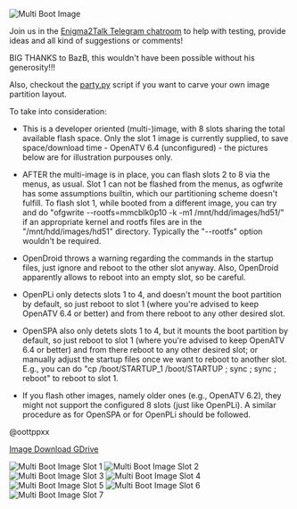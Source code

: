 ![Multi Boot Image](https://github.com/oottppxx/enigma2/blob/master/mutanthd51/hd51x8mi.jpg)

Join us in the [Enigma2Talk Telegram chatroom](https://t.me/talkenigma2)
to help with testing, provide ideas and all kind of suggestions or comments!

BIG THANKS to BazB, this wouldn't have been possible without his generosity!!!

Also, checkout the [party.py](https://github.com/oottppxx/enigma2/blob/master/scripts/party/party.py)
script if you want to carve your own image partition layout.

To take into consideration:

* This is a developer oriented (multi-)image, with 8 slots sharing the total
  available flash space. Only the slot 1 image is currently supplied, to save
  space/download time - OpenATV 6.4 (unconfigured) - the pictures below are for
  illustration purpouses only.

* AFTER the multi-image is in place, you can flash slots 2 to 8 via the menus,
  as usual. Slot 1 can not be flashed from the menus, as ogfwrite has some
  assumptions builtin, which our partitioning scheme doesn't fulfill.
  To flash slot 1, while booted from a different image, you can try and do
  "ofgwrite --rootfs=mmcblk0p10 -k -m1 /mnt/hdd/images/hd51/"
  if an appropriate kernel and rootfs files are in the "/mnt/hdd/images/hd51"
  directory. Typically the "--rootfs" option wouldn't be required.

* OpenDroid throws a warning regarding the commands in the startup files, just
  ignore and reboot to the other slot anyway. Also, OpenDroid apparently
  allows to reboot into an empty slot, so be careful.

* OpenPLi only detects slots 1 to 4, and doesn't mount the boot partition by
  default, so just reboot to slot 1 (where you're advised to keep OpenATV 6.4
  or better) and from there reboot to any other desired slot.

* OpenSPA also only detets slots 1 to 4, but it mounts the boot partition by
  default, so just reboot to slot 1 (where you're advised to keep OpenATV 6.4
  or better) and from there reboot to any other desired slot; or manually adjust
  the startup files once we want to reboot to another slot.
  E.g., you can do "cp /boot/STARTUP_1 /boot/STARTUP ; sync ; sync ; reboot"
  to reboot to slot 1.

* If you flash other images, namely older ones (e.g., OpenATV 6.2), they might
  not support the configured 8 slots (just like OpenPLi). A similar procedure as
  for OpenSPA or for OpenPLi should be followed.

@oottppxx

[Image Download GDrive](https://drive.google.com/file/d/1Hbao9h3dSWhBHsRh11XYyDY9_4BfiEB_/)

![Multi Boot Image Slot 1](https://github.com/oottppxx/enigma2/blob/master/mutanthd51/slot1.jpg)
![Multi Boot Image Slot 2](https://github.com/oottppxx/enigma2/blob/master/mutanthd51/slot2.jpg)
![Multi Boot Image Slot 3](https://github.com/oottppxx/enigma2/blob/master/mutanthd51/slot3.jpg)
![Multi Boot Image Slot 4](https://github.com/oottppxx/enigma2/blob/master/mutanthd51/slot4.jpg)
![Multi Boot Image Slot 5](https://github.com/oottppxx/enigma2/blob/master/mutanthd51/slot5.jpg)
![Multi Boot Image Slot 6](https://github.com/oottppxx/enigma2/blob/master/mutanthd51/slot6.jpg)
![Multi Boot Image Slot 7](https://github.com/oottppxx/enigma2/blob/master/mutanthd51/slot7.jpg)

